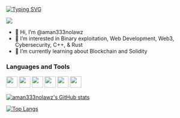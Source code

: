[![Typing SVG](https://readme-typing-svg.demolab.com?font=Fira+Code&pause=1000&color=FF79C6&width=435&lines=Just+a+nobody+who+knows+sth)](https://git.io/typing-svg)

![](https://komarev.com/ghpvc/?username=aman333nolawz&color=blueviolet&style=for-the-badge)

- 👋 Hi, I’m @aman333nolawz
- 👀 I’m interested in Binary exploitation, Web Development, Web3, Cybersecurity, C++, & Rust 
- 🌱 I’m currently learning about Blockchain and Solidity

### Languages and Tools

<p align="left"> 
	<img src="https://img.icons8.com/color/50/fa314a/git.png" width="30"/>
	<img src="https://img.icons8.com/color/50/4a90e2/css3.png" width="30"/>
	<img src="https://img.icons8.com/color/50/fa314a/console.png" width="30"/>
	<img src="https://img.icons8.com/color/50/4a90e2/html-5--v2.png" width="30"/>
	<img src="https://img.icons8.com/color/50/fa314a/javascript.png" width="30"/>
	<img src="https://img.icons8.com/color/50/4a90e2/python.png" width="30"/>
</p>

[![aman333nolawz's GitHub stats](https://github-readme-stats.vercel.app/api?username=aman333nolawz&show_icons=true&theme=dracula&border_radius=10&hide_border=true&bg_color=15,0d1117,1a1b26)](https://github.com/anuraghazra/github-readme-stats)

[![Top Langs](https://github-readme-stats.vercel.app/api/top-langs/?username=aman333nolawz&layout=compact&theme=dracula&border_radius=10&hide_border=true&bg_color=15,0d1117,1a1b26)](https://github.com/anuraghazra/github-readme-stats)
